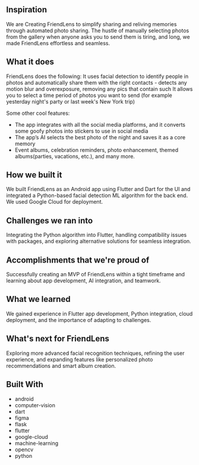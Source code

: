 ## Inspiration
We are Creating FriendLens to simplify sharing and reliving memories through automated photo sharing. The hustle of manually selecting photos from the gallery when anyone asks you to send them is tiring, and long, we made FriendLens effortless and seamless.

## What it does
FriendLens does the following:
It uses facial detection to identify people in photos and automatically share them with the right contacts - detects any motion blur and overexposure, removing any pics that contain such
It allows you to select a time period of photos you want to send (for example yesterday night's party or last week's New York trip)

Some other cool features:
- The app integrates with all the social media platforms, and it converts some goofy photos into stickers to use in social media
- The app’s AI selects the best photo of the night and saves it as a core memory
- Event albums, celebration reminders, photo enhancement, themed albums(parties, vacations, etc.), and many more.

## How we built it
We built FriendLens as an Android app using Flutter and Dart for the UI and integrated a Python-based facial detection ML algorithm for the back end. We used Google Cloud for deployment.

## Challenges we ran into
Integrating the Python algorithm into Flutter, handling compatibility issues with packages, and exploring alternative solutions for seamless integration.

## Accomplishments that we're proud of
Successfully creating an MVP of FriendLens within a tight timeframe and learning about app development, AI integration, and teamwork.

## What we learned
We gained experience in Flutter app development, Python integration, cloud deployment, and the importance of adapting to challenges.

## What's next for FriendLens
Exploring more advanced facial recognition techniques, refining the user experience, and expanding features like personalized photo recommendations and smart album creation.

## Built With
- android
- computer-vision
- dart
- figma
- flask
- flutter
- google-cloud
- machine-learning
- opencv
- python
